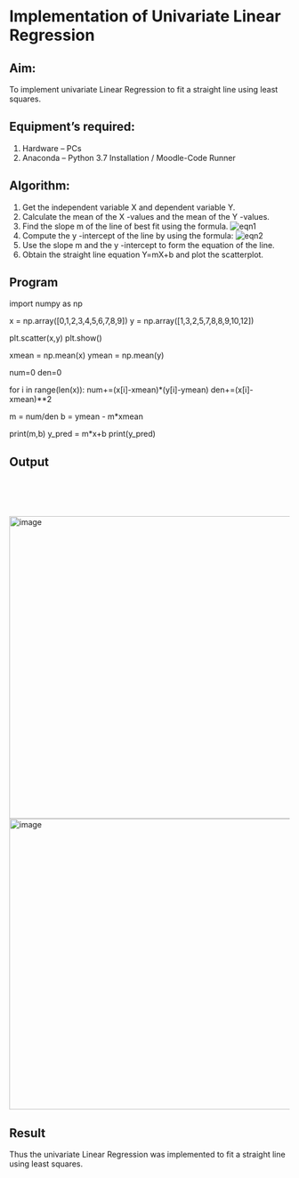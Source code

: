 # Implementation of Univariate Linear Regression
## Aim:
To implement univariate Linear Regression to fit a straight line using least squares.
## Equipment’s required:
1.	Hardware – PCs
2.	Anaconda – Python 3.7 Installation / Moodle-Code Runner
## Algorithm:
1.	Get the independent variable X and dependent variable Y.
2.	Calculate the mean of the X -values and the mean of the Y -values.
3.	Find the slope m of the line of best fit using the formula.
 ![eqn1](./eq1.jpg)
4.	Compute the y -intercept of the line by using the formula:
![eqn2](./eq2.jpg)  
5.	Use the slope m and the y -intercept to form the equation of the line.
6.	Obtain the straight line equation Y=mX+b and plot the scatterplot.
## Program

import numpy as np

x = np.array([0,1,2,3,4,5,6,7,8,9])
y = np.array([1,3,2,5,7,8,8,9,10,12])

plt.scatter(x,y)
plt.show()

xmean = np.mean(x)
ymean = np.mean(y)

num=0
den=0

for i in range(len(x)):
    num+=(x[i]-xmean)*(y[i]-ymean)
    den+=(x[i]-xmean)**2

m = num/den
b = ymean - m*xmean

print(m,b)
y_pred = m*x+b
print(y_pred)






## Output
</br>
</br>
</br>
</br>
<img width="707" height="544" alt="image" src="https://github.com/user-attachments/assets/dcdb5207-82a0-4b1c-80f6-6094ef727f2c" />
<img width="702" height="523" alt="image" src="https://github.com/user-attachments/assets/5cf35695-827f-4477-9555-f06f5d6a2968" />

## Result
Thus the univariate Linear Regression was implemented to fit a straight line using least squares.
